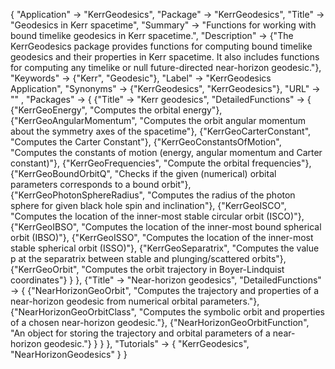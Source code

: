 {
 "Application" -> "KerrGeodesics",
 "Package" -> "KerrGeodesics",
 "Title" -> "Geodesics in Kerr spacetime",
 "Summary" -> 
   "Functions for working with bound timelike geodesics in Kerr spacetime.",
 "Description" -> 
   {"The KerrGeodesics package provides functions for computing bound timelike geodesics and their properties in Kerr spacetime. It also includes functions for computing any timelike or null future-directed near-horizon geodesic."},
 "Keywords" -> {"Kerr", "Geodesic"},
 "Label" -> "KerrGeodesics Application",
 "Synonyms" -> {"KerrGeodesics", "KerrGeodesics"},
 "URL" -> "" ,
 "Packages" -> {
   {"Title" -> "Kerr geodesics",
    "DetailedFunctions" -> {
	  {"KerrGeoEnergy", "Computes the orbital energy"},
	  {"KerrGeoAngularMomentum", "Computes the orbit angular momentum about the symmetry axes of the spacetime"},
      {"KerrGeoCarterConstant", "Computes the Carter Constant"},
      {"KerrGeoConstantsOfMotion", "Computes the constants of motion (energy, angular momentum and Carter constant)"},
      {"KerrGeoFrequencies", "Compute the orbital frequencies"},
	  {"KerrGeoBoundOrbitQ", "Checks if the given (numerical) orbital parameters corresponds to a bound orbit"},
	  {"KerrGeoPhotonSphereRadius", "Computes the radius of the photon sphere for given black hole spin and inclination"},
	  {"KerrGeoISCO", "Computes the location of the inner-most stable circular orbit (ISCO)"},
	  {"KerrGeoIBSO", "Computes the location of the inner-most bound spherical orbit (IBSO)"},
	  {"KerrGeoISSO", "Computes the location of the inner-most stable spherical orbit (ISSO)"},
	  {"KerrGeoSeparatrix", "Computes the value p at the separatrix between stable and plunging/scattered orbits"},
	  {"KerrGeoOrbit", "Computes the orbit trajectory in Boyer-Lindquist coordinates"}
    }
   },
   {"Title" -> "Near-horizon geodesics",
    "DetailedFunctions" -> {
	  {"NearHorizonGeoOrbit", "Computes the trajectory and properties of a near-horizon geodesic from numerical orbital parameters."},
	  {"NearHorizonGeoOrbitClass", "Computes the symbolic orbit and properties of a chosen near-horizon geodesic."},
	  {"NearHorizonGeoOrbitFunction", "An object for storing the trajectory and orbital parameters of a near-horizon geodesic."}
    }
   }
 },
 "Tutorials" -> {
   "KerrGeodesics", "NearHorizonGeodesics"
 } 
}
